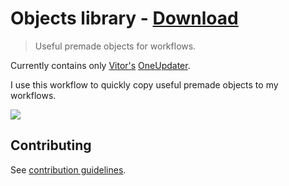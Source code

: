 # Objects library - [Download](https://github.com/nikitavoloboev/small-workflows/blob/master/objects-library/Objects%20library.alfredworkflow?raw=true)
> Useful premade objects for workflows.

Currently contains only [Vitor's](https://github.com/vitorgalvao) [OneUpdater](https://github.com/vitorgalvao/alfred-workflows/tree/master/OneUpdater).

I use this workflow to quickly copy useful premade objects to my workflows.

![](https://i.imgur.com/VYrTQfi.png)

## Contributing
See [contribution guidelines](../CONTRIBUTING.md#readme).
